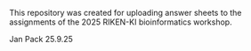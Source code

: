 This repository was created for uploading answer sheets to the assignments of the 2025 RIKEN-KI bioinformatics workshop.

Jan Pack
25.9.25
